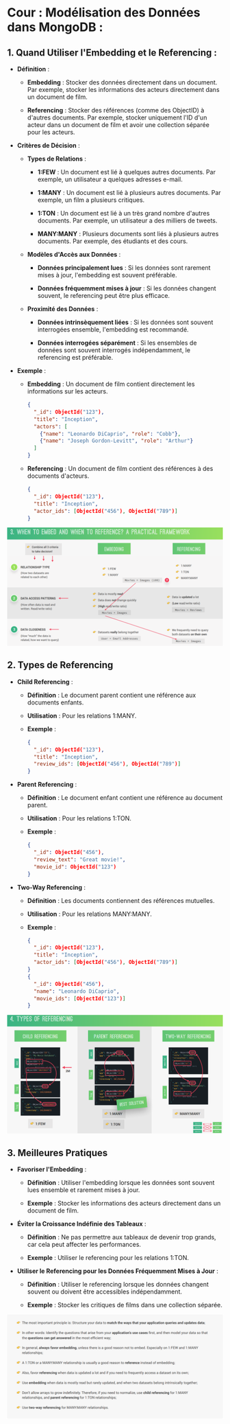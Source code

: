 # Cour : **Modélisation des Données dans MongoDB :**


## 1. **Quand Utiliser l'Embedding et le Referencing :**
   
- **Définition** :
    
    - **Embedding** : Stocker des données directement dans un document. Par exemple, stocker les informations des acteurs directement dans un document de film.
    
    - **Referencing** : Stocker des références (comme des ObjectID) à d'autres documents. Par exemple, stocker uniquement l'ID d'un acteur dans un document de film et avoir une collection séparée pour les acteurs.

- **Critères de Décision** :

    - **Types de Relations** :
       
       - **1:FEW** : Un document est lié à quelques autres documents. Par exemple, un utilisateur a quelques adresses e-mail.
       
       - **1:MANY** : Un document est lié à plusieurs autres documents. Par exemple, un film a plusieurs critiques.
       
       - **1:TON** : Un document est lié à un très grand nombre d'autres documents. Par exemple, un utilisateur a des milliers de tweets.
       
       - **MANY:MANY** : Plusieurs documents sont liés à plusieurs autres documents. Par exemple, des étudiants et des cours.
    
    - **Modèles d'Accès aux Données** :

       - **Données principalement lues** : Si les données sont rarement mises à jour, l'embedding est souvent préférable.
    
       - **Données fréquemment mises à jour** : Si les données changent souvent, le referencing peut être plus efficace.
    
    - **Proximité des Données** :
       
       - **Données intrinsèquement liées** : Si les données sont souvent interrogées ensemble, l'embedding est recommandé.
       
       - **Données interrogées séparément** : Si les ensembles de données sont souvent interrogés indépendamment, le referencing est préférable.

- **Exemple** :
    
    - **Embedding** : Un document de film contient directement les informations sur les acteurs.
    
       ```json
       {
         "_id": ObjectId("123"),
         "title": "Inception",
         "actors": [
           {"name": "Leonardo DiCaprio", "role": "Cobb"},
           {"name": "Joseph Gordon-Levitt", "role": "Arthur"}
         ]
       }
       ```
    - **Referencing** : Un document de film contient des références à des documents d'acteurs.
    
       ```json
       {
         "_id": ObjectId("123"),
         "title": "Inception",
         "actor_ids": [ObjectId("456"), ObjectId("789")]
       }
       ```

![alt text](image.png)

## 2. **Types de Referencing**


- **Child Referencing** :
    
    - **Définition** : Le document parent contient une référence aux documents enfants.
    
    - **Utilisation** : Pour les relations 1:MANY.
    
    
    - **Exemple** :
       ```json
       {
         "_id": ObjectId("123"),
         "title": "Inception",
         "review_ids": [ObjectId("456"), ObjectId("789")]
       }
       ```


- **Parent Referencing** :

    - **Définition** : Le document enfant contient une référence au document parent.
    
    - **Utilisation** : Pour les relations 1:TON.
    
    - **Exemple** :

       ```json
       {
         "_id": ObjectId("456"),
         "review_text": "Great movie!",
         "movie_id": ObjectId("123")
       }
       ```

- **Two-Way Referencing** :
    
    - **Définition** : Les documents contiennent des références mutuelles.
    
    - **Utilisation** : Pour les relations MANY:MANY.
    
    - **Exemple** :
    
       ```json
       {
         "_id": ObjectId("123"),
         "title": "Inception",
         "actor_ids": [ObjectId("456"), ObjectId("789")]
       }
       {
         "_id": ObjectId("456"),
         "name": "Leonardo DiCaprio",
         "movie_ids": [ObjectId("123")]
       }
       ```


![alt text](image-1.png)

## 3. **Meilleures Pratiques**
   
- **Favoriser l'Embedding** :
    
    - **Définition** : Utiliser l'embedding lorsque les données sont souvent lues ensemble et rarement mises à jour.
    
    - **Exemple** : Stocker les informations des acteurs directement dans un document de film.

- **Éviter la Croissance Indéfinie des Tableaux** :
    
    - **Définition** : Ne pas permettre aux tableaux de devenir trop grands, car cela peut affecter les performances.
    
    - **Exemple** : Utiliser le referencing pour les relations 1:TON.
   
- **Utiliser le Referencing pour les Données Fréquemment Mises à Jour** :
    
    - **Définition** : Utiliser le referencing lorsque les données changent souvent ou doivent être accessibles indépendamment.
    
    - **Exemple** : Stocker les critiques de films dans une collection séparée.


![alt text](image-2.png)